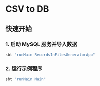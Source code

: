 # CSV to DB

## 快速开始

### 1. 启动 MySQL 服务并导入数据
```bash
sbt "runMain RecordsInFilesGeneratorApp"
```

### 2. 运行示例程序
```bash
sbt "runMain Main"
```
